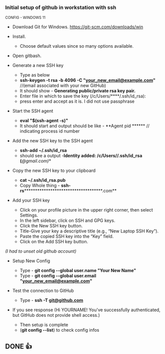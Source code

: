 ### Initial setup of github in workstation with ssh 
<sub>CONFIG - WINDOWS 11</sub>

* Download Git for Windows. https://git-scm.com/downloads/win

* Install.
  * Choose default values since so many options available.

* Open gitbash.

* Generate a new SSH key
  * Type as below
  * **ssh-keygen -t rsa -b 4096 -C "your_new_email@example.com"** //(email associated with your new GitHub)
  * It should show - **Generating public/private rsa key pair.**
  * Enter file in which to save the key (/c/Users/****/.ssh/id_rsa):
  * press enter and accept as it is. I did not use passphrase

* Start the SSH agent
  * **eval "$(ssh-agent -s)"**
  * It should start and output should be like - **Agent pid ****** // indicating process id number

* Add the new SSH key to the SSH agent
  * **ssh-add ~/.ssh/id_rsa**
  * should see a output -**Identity added: /c/Users//.ssh/id_rsa (***@gmail.com)**

* Copy the new SSH key to your clipboard
  * **cat ~/.ssh/id_rsa.pub**
  * Copy Whole thing - **ssh-rs**************************************.com**

* Add your SSH key
  * Click on your profile picture in the upper right corner, then select Settings.
  * In the left sidebar, click on SSH and GPG keys.
  * Click the New SSH key button.
  * Title-Give your key a descriptive title (e.g., “New Laptop SSH Key”).
  * Paste the copied SSH key into the “Key” field.
  * Click on the Add SSH key button.

_(I had to unset old github account)_

* Setup New Config
  * Type - **git config --global user.name "Your New Name"**
  * Type - **git config --global user.email "your_new_email@example.com"**
 

* Test the connection to GitHub
  * Type - **ssh -T git@github.com**

* If you see response (Hi YOURNAME! You've successfully authenticated, but GitHub does not provide shell access.)
  * Then setup is complete
  * (**git config --list**) to check config infos
 

<!-- This content will not appear in the rendered Markdown. :+1: used for imoji -->
## DONE :+1:


